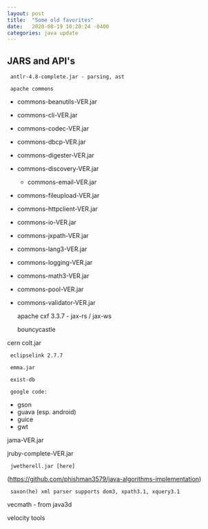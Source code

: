 ```yaml
---
layout: post
title:  "Some old favorites"
date:   2020-08-19 10:20:24 -0400
categories: java update
---
```


## JARS and API's
   
	 antlr-4.8-complete.jar - parsing, ast

	 apache commons
   - commons-beanutils-VER.jar
   - commons-cli-VER.jar
   - commons-codec-VER.jar
   - commons-dbcp-VER.jar
   - commons-digester-VER.jar
   - commons-discovery-VER.jar
	 - commons-email-VER.jar
   - commons-fileupload-VER.jar
   - commons-httpclient-VER.jar
   - commons-io-VER.jar
   - commons-jxpath-VER.jar
   - commons-lang3-VER.jar
   - commons-logging-VER.jar
   - commons-math3-VER.jar
   - commons-pool-VER.jar
   - commons-validator-VER.jar

	 apache cxf 3.3.7 - jax-rs / jax-ws

	 bouncycastle

   cern colt.jar

	 eclipselink 2.7.7

	 emma.jar

	 exist-db

	 google code:
   - gson
   - guava (esp. android)
   - guice
   - gwt

   jama-VER.jar

   jruby-complete-VER.jar

	 jwetherell.jar [here]
(https://github.com/phishman3579/java-algorithms-implementation)

	 saxon(he) xml parser supports dom3, xpath3.1, xquery3.1
   
   vecmath - from java3d

   velocity tools
	 

